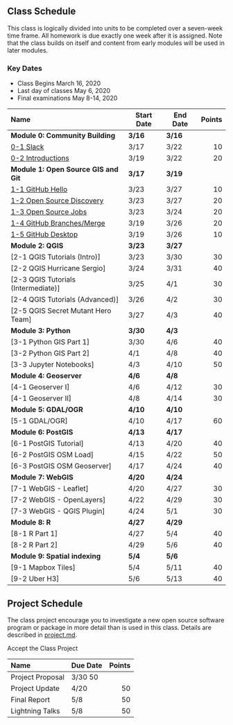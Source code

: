 
## Class Schedule

This class is logically divided into units to be completed over a seven-week time frame. All homework is due exactly one week after it is assigned. Note that the class builds on itself and content from early modules will be used in later modules.

### Key Dates
- Class Begins	March 16, 2020
- Last day of classes	May 6, 2020
- Final examinations	May 8-14, 2020

| Name | Start Date | End Date | Points |
| :--- | --- | --- | ---: |
| **Module 0: Community Building** | **3/16** | **3/16**  |   |
| [0-1 Slack](https://classroom.github.com/a/d3jQsMpu) | 3/17 | 3/22 | 10 |
| [0-2 Introductions](https://classroom.github.com/a/57ynkNwY) | 3/19 | 3/22 | 20 |
| **Module 1: Open Source GIS and Git** | **3/17** | **3/19**  |   |
| [1-1 GitHub Hello](https://classroom.github.com/a/GUzmkAqG) | 3/23 | 3/27 | 10 |
| [1-2 Open Source Discovery](https://classroom.github.com/a/VBEDN3AN)| 3/23 | 3/27 | 20 |
| [1-3 Open Source Jobs](https://classroom.github.com/a/eTm728A7) | 3/23 | 3/24 | 20 |
| [1-4 GitHub Branches/Merge](https://classroom.github.com/a/MLGJcTud) | 3/19 | 3/26 | 20 |
| [1-5 GitHub Desktop](https://classroom.github.com/a/JwuOL-xe) | 3/19 | 3/26 | 10 |
| **Module 2: QGIS** | **3/23** | **3/27** | |
| [2-1 QGIS Tutorials (Intro)] | 3/23 | 3/30 | 30 |
| [2-2 QGIS Hurricane Sergio] | 3/24 | 3/31  | 40 |
| [2-3 QGIS Tutorials (Intermediate)]  | 3/25 | 4/1 | 30 |
| [2-4 QGIS Tutorials (Advanced)] | 3/26 |4/2 | 30 |
| [2-5 QGIS Secret Mutant Hero Team] | 3/27 | 4/3 | 40 |
| **Module 3: Python** | **3/30** | **4/3** |  |
| [3-1 Python GIS Part 1] | 3/30 | 4/6 | 40 |
| [3-2 Python GIS Part 2] | 4/1 | 4/8 | 40 |
| [3-3 Jupyter Notebooks] | 4/3 | 4/10 | 50 |
| **Module 4: Geoserver** | **4/6** | **4/8** | |
| [4-1 Geoserver I] | 4/6 | 4/12 | 30 |
| [4-1 Geoserver II] | 4/8 | 4/14 | 30 |
| **Module 5: GDAL/OGR** | **4/10** | **4/10** | |
| [5-1 GDAL/OGR] | 4/10 | 4/17 | 60 |
| **Module 6: PostGIS** | **4/13** | **4/17** | |
| [6-1 PostGIS Tutorial] | 4/13 | 4/20 | 40 |
| [6-2 PostGIS OSM Load] | 4/15 | 4/22 | 50 |
| [6-3 PostGIS OSM Geoserver] | 4/17 | 4/24 | 40 |
| **Module 7: WebGIS** | **4/20** | **4/24** | |
| [7-1 WebGIS - Leaflet] | 4/20 | 4/27 | 30 |
| [7-2 WebGIS - OpenLayers] | 4/22 | 4/29 | 30 |
| [7-3 WebGIS - QGIS Plugin] | 4/24 | 5/1 | 30 |
| **Module 8: R** | **4/27** | **4/29** |  |
| [8-1 R Part 1] | 4/27 | 5/4 | 40 |
| [8-2 R Part 2] | 4/29 | 5/6 | 40 |
| **Module 9: Spatial indexing** | **5/4** | **5/6** |  |
| [9-1 Mapbox Tiles] | 5/4 | 5/11 | 40 |
| [9-2 Uber H3] | 5/6 | 5/13 | 40 |

## Project Schedule
The class project encourage you to investigate a new open source software program or package in more detail than
is used in this class. Details are described in [project.md](project.md).

Accept the Class Project

| Name | Due Date | Points |
| :--- | --- | ---: |
| Project Proposal | 3/30  50  |
| Project Update | 4/20 | 50  |
| Final Report | 5/8 | 50  |
| Lightning Talks | 5/8 | 50  |
